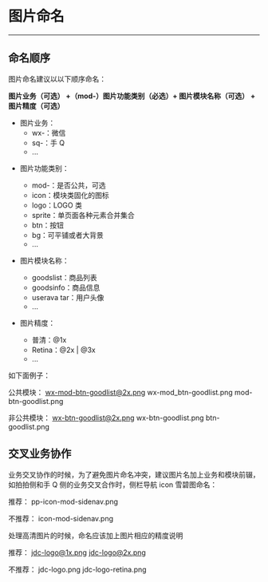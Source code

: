 # 图片命名

---

## 命名顺序

图片命名建议以以下顺序命名：

**图片业务（可选） +（mod-）图片功能类别（必选）+ 图片模块名称（可选） + 图片精度（可选）**

- 图片业务：
  - wx-：微信
  - sq-：手 Q
  - ...

* 图片功能类别：

  - mod-：是否公共，可选
  - icon：模块类固化的图标
  - logo：LOGO 类
  - sprite：单页面各种元素合并集合
  - btn：按钮
  - bg：可平铺或者大背景
  - ...

- 图片模块名称：

  - goodslist：商品列表
  - goodsinfo：商品信息
  - userava tar：用户头像
  - ...

* 图片精度：

  - 普清：@1x
  - Retina：@2x | @3x
  - ...

如下面例子：

公共模块：
wx-mod-btn-goodlist@2x.png
wx-mod_btn-goodlist.png
mod-btn-goodlist.png

非公共模块：
wx-btn-goodlist@2x.png
wx-btn-goodlist.png
btn-goodlist.png

## 交叉业务协作

业务交叉协作的时候，为了避免图片命名冲突，建议图片名加上业务和模块前辍，如拍拍侧和手 Q 侧的业务交叉合作时，侧栏导航 icon 雪碧图命名：

推荐：
pp-icon-mod-sidenav.png

不推荐：
icon-mod-sidenav.png

处理高清图片的时候，命名应该加上图片相应的精度说明

推荐：
jdc-logo@1x.png
jdc-logo@2x.png

不推荐：
jdc-logo.png
jdc-logo-retina.png
